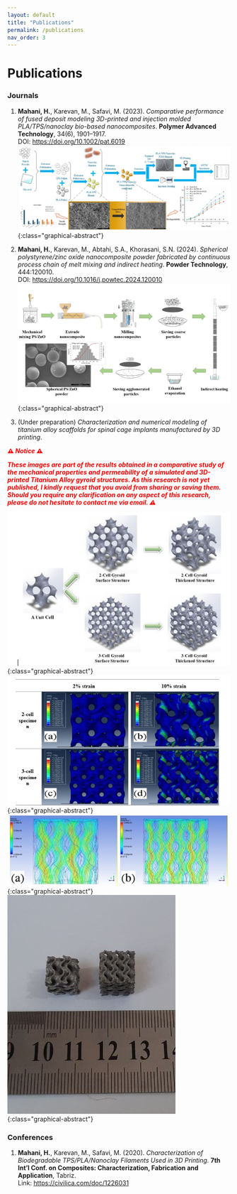 ```yaml
---
layout: default
title: "Publications"
permalink: /publications
nav_order: 3
---
```


# Publications

### Journals
1. **Mahani, H.**, Karevan, M., Safavi, M. (2023). *Comparative performance of fused deposit modeling 3D-printed and injection molded PLA/TPS/nanoclay bio-based nanocomposites*. **Polymer Advanced Technology**, 34(6), 1901–1917.  
   DOI: <https://doi.org/10.1002/pat.6019>
 ![Graphical Abstract 1](/assets/img/graphical_abstract_1.jpg){:class="graphical-abstract"}


2. **Mahani, H.**, Karevan, M., Abtahi, S.A., Khorasani, S.N. (2024). *Spherical polystyrene/zinc oxide nanocomposite powder fabricated by continuous process chain of melt mixing and indirect heating*. **Powder Technology**, 444:120010.  
   DOI: <https://doi.org/10.1016/j.powtec.2024.120010>
![Graphical Abstract 2](/assets/img/graphical_abstract_2.jpg){:class="graphical-abstract"}


3. (Under preparation) *Characterization and numerical modeling of titanium alloy scaffolds for spinal cage implants manufactured by 3D printing*.

**<span style="color:red; font-weight:bold;">⚠ *Notice* ⚠</span>**
   <br>

*<span style="color:red; font-weight:bold;"> These images are part of the results obtained in a comparative study of the mechanical properties and permeability of a simulated and 3D-printed Titanium Alloy gyroid structures. As this research is **not yet published**, I kindly request that you avoid from sharing or saving them. Should you require any clarification on any aspect of this research, please do not hesitate to contact me via email. ⚠</span>*

![Graphical Abstract 3-1](/assets/img/graphical_abstract_3_1.jpg){:class="graphical-abstract"}
![Graphical Abstract 3-2](/assets/img/graphical_abstract_3_2.jpg){:class="graphical-abstract"}
![Graphical Abstract 3-3](/assets/img/graphical_abstract_3_3.jpg){:class="graphical-abstract"}
![Graphical Abstract 3-4](/assets/img/graphical_abstract_3_4.jpg){:class="graphical-abstract"}

### Conferences
1. **Mahani, H.**, Karevan, M., Safavi, M. (2020). *Characterization of Biodegradable TPS/PLA/Nanoclay Filaments Used in 3D Printing*. **7th Int’l Conf. on Composites: Characterization, Fabrication and Application**, Tabriz.  
   Link: <https://civilica.com/doc/1226031>
